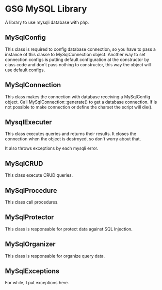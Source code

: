 # GSG MySQL Library
A library to use mysqli database with php.

## MySqlConfig
This class is required to config database connection, so you have to pass a instance of this classe to MySqlConnection object.
Another way to set connection configs is putting default configuration at the constructor by class code and don't pass nothing to constructor, this way the object will use default configs.

## MySqlConnection
This class makes the connection with database receiving a MySqlConfig object.
Call MySqlConnection::generate() to get a database connection. If is not possible to make connection or define the charset the script will die().

## MysqlExecuter
This class executes queries and returns their results. It closes the connection when the object is destroyed, so
don't worry about that.

It also throws exceptions by each mysqli error.

## MySqlCRUD
This class execute CRUD queries.

## MySqlProcedure
This class call procedures.

## MySqlProtector
This class is responsable for protect data against SQL Injection.

## MySqlOrganizer
This class is responsable for organize query data.

## MySqlExceptions
For while, I put exceptions here.
